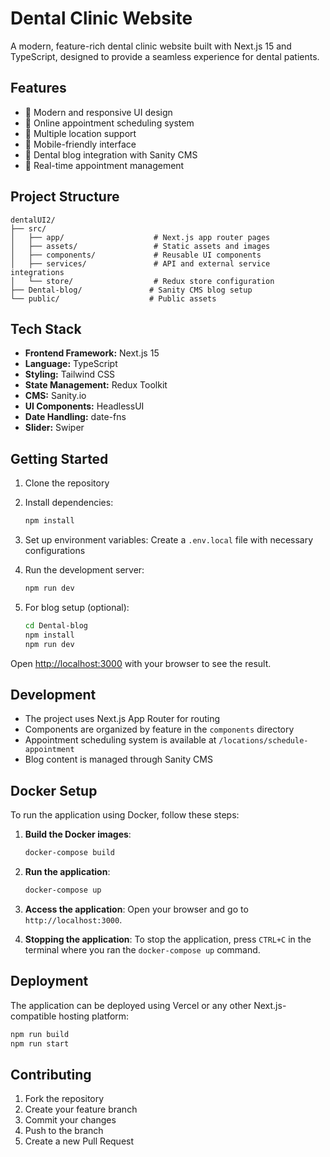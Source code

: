 # Dental Clinic Website

A modern, feature-rich dental clinic website built with Next.js 15 and TypeScript, designed to provide a seamless experience for dental patients.

## Features

- 🦷 Modern and responsive UI design
- 📅 Online appointment scheduling system
- 📍 Multiple location support
- 📱 Mobile-friendly interface
- 📝 Dental blog integration with Sanity CMS
- 🔄 Real-time appointment management

## Project Structure

```
dentalUI2/
├── src/
│   ├── app/                    # Next.js app router pages
│   ├── assets/                 # Static assets and images
│   ├── components/             # Reusable UI components
│   ├── services/               # API and external service integrations
│   └── store/                  # Redux store configuration
├── Dental-blog/               # Sanity CMS blog setup
└── public/                    # Public assets
```

## Tech Stack

- **Frontend Framework:** Next.js 15
- **Language:** TypeScript
- **Styling:** Tailwind CSS
- **State Management:** Redux Toolkit
- **CMS:** Sanity.io
- **UI Components:** HeadlessUI
- **Date Handling:** date-fns
- **Slider:** Swiper

## Getting Started

1. Clone the repository
2. Install dependencies:
   ```bash
   npm install
   ```

3. Set up environment variables:
   Create a `.env.local` file with necessary configurations

4. Run the development server:
   ```bash
   npm run dev
   ```

5. For blog setup (optional):
   ```bash
   cd Dental-blog
   npm install
   npm run dev
   ```

Open [http://localhost:3000](http://localhost:3000) with your browser to see the result.

## Development

- The project uses Next.js App Router for routing
- Components are organized by feature in the `components` directory
- Appointment scheduling system is available at `/locations/schedule-appointment`
- Blog content is managed through Sanity CMS

## Docker Setup

To run the application using Docker, follow these steps:

1. **Build the Docker images**:
   ```bash
   docker-compose build
   ```

2. **Run the application**:
   ```bash
   docker-compose up
   ```

3. **Access the application**:
   Open your browser and go to `http://localhost:3000`.

4. **Stopping the application**:
   To stop the application, press `CTRL+C` in the terminal where you ran the `docker-compose up` command.

## Deployment

The application can be deployed using Vercel or any other Next.js-compatible hosting platform:

```bash
npm run build
npm run start
```

## Contributing

1. Fork the repository
2. Create your feature branch
3. Commit your changes
4. Push to the branch
5. Create a new Pull Request

